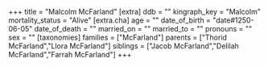 +++
title = "Malcolm McFarland"
[extra]
ddb = ""
kingraph_key = "Malcolm"
mortality_status = "Alive"
[extra.cha]
age = ""
date_of_birth = "date#1250-06-05"
date_of_death = ""
married_on = ""
married_to = ""
pronouns = ""
sex = ""
[taxonomies]
families = ["McFarland"]
parents = ["Thorid McFarland","Llora McFarland"]
siblings = ["Jacob McFarland","Delilah McFarland","Farrah McFarland"]
+++

